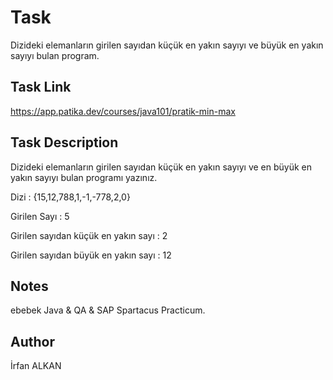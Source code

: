 # Task
Dizideki elemanların girilen sayıdan küçük en yakın sayıyı ve büyük en yakın sayıyı bulan program.

## Task Link
https://app.patika.dev/courses/java101/pratik-min-max

## Task Description
Dizideki elemanların girilen sayıdan küçük en yakın sayıyı ve en büyük en yakın sayıyı bulan programı yazınız.

Dizi : {15,12,788,1,-1,-778,2,0}

Girilen Sayı : 5

Girilen sayıdan küçük en yakın sayı : 2

Girilen sayıdan büyük en yakın sayı : 12

## Notes
ebebek Java & QA & SAP Spartacus Practicum.

## Author
İrfan ALKAN
